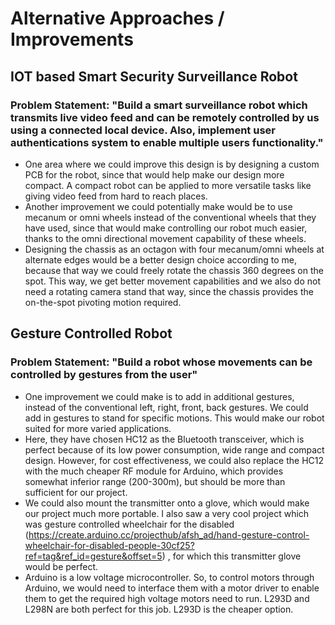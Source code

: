 
# Alternative Approaches / Improvements

## IOT based Smart Security Surveillance Robot

### Problem Statement: "Build a smart surveillance robot which transmits live video feed and can be remotely controlled by us using a connected local device. Also, implement user authentications system to enable multiple users functionality."

* One area where we could improve this design is by designing a custom PCB for the robot, since that would help make our design more compact. A compact robot can be applied to more versatile tasks like giving video feed from hard to reach places.
* Another improvement we could potentially make would be to use mecanum or omni wheels instead of the conventional wheels that they have used, since that would make controlling our robot much easier, thanks to the omni directional movement capability of these wheels.
* Designing the chassis as an octagon with four mecanum/omni wheels at alternate edges would be a better design choice according to me, because that way we could freely rotate the chassis 360 degrees on the spot. This way, we get better movement capabilities and we also do not need a rotating camera stand that way, since the chassis provides the on-the-spot pivoting motion required.

## Gesture Controlled Robot

### Problem Statement: "Build a robot whose movements can be controlled by gestures from the user"

* One improvement we could make is to add in additional gestures, instead of the conventional left, right, front, back gestures. We could add in gestures to stand for specific motions. This would make our robot suited for more varied applications.
* Here, they have chosen HC12 as the Bluetooth transceiver, which is perfect because of its low power consumption, wide range and compact design. However, for cost effectiveness, we could also replace the HC12 with the much cheaper RF module for Arduino, which provides somewhat inferior range (200-300m), but should be more than sufficient for our project.
* We could also mount the transmitter onto a glove, which would make our project much more portable. I also saw a very cool project which was gesture controlled wheelchair for the disabled (https://create.arduino.cc/projecthub/afsh_ad/hand-gesture-control-wheelchair-for-disabled-people-30cf25?ref=tag&ref_id=gesture&offset=5) , for which this transmitter glove would be perfect.
* Arduino is a low voltage microcontroller. So, to control motors through Arduino, we would need to interface them with a motor driver to enable them to get the required high voltage motors need to run. L293D and L298N are both perfect for this job. L293D is the cheaper option.
